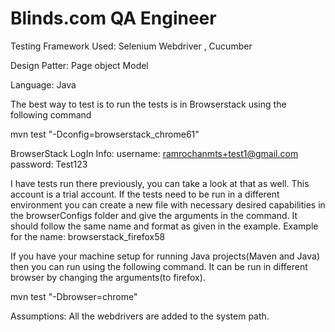 # Blinds.com QA Engineer


Testing Framework Used: Selenium Webdriver , Cucumber

Design Patter: Page object Model

Language: Java

The best way to test is to run the tests is in Browserstack using the following command

mvn test "-Dconfig=browserstack_chrome61"

BrowserStack LogIn Info: 
username: ramrochanmts+test1@gmail.com
password: Test123

I have tests run there previously, you can take a look at that as well. This account is a trial account. If the tests need to be run in a different environment you can create a new file with necessary desired capabilities in the browserConfigs folder and give the arguments in the command. It should follow the same name and format as given in the example. Example for the name: browserstack_firefox58



If you have your machine setup for running Java projects(Maven and Java) then you can run using the following command.  It can be run in different browser by changing the arguments(to firefox).

mvn test "-Dbrowser=chrome"

Assumptions: All the webdrivers are added to the system path.


